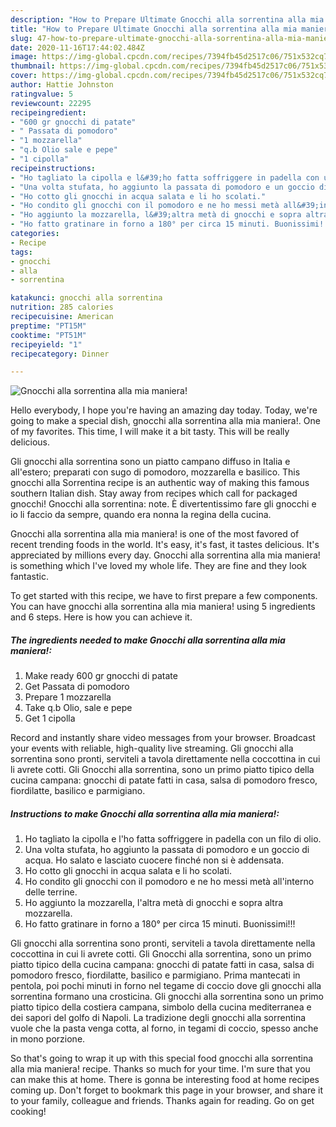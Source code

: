 ```yaml
---
description: "How to Prepare Ultimate Gnocchi alla sorrentina alla mia maniera!"
title: "How to Prepare Ultimate Gnocchi alla sorrentina alla mia maniera!"
slug: 47-how-to-prepare-ultimate-gnocchi-alla-sorrentina-alla-mia-maniera
date: 2020-11-16T17:44:02.484Z
image: https://img-global.cpcdn.com/recipes/7394fb45d2517c06/751x532cq70/gnocchi-alla-sorrentina-alla-mia-maniera-recipe-main-photo.jpg
thumbnail: https://img-global.cpcdn.com/recipes/7394fb45d2517c06/751x532cq70/gnocchi-alla-sorrentina-alla-mia-maniera-recipe-main-photo.jpg
cover: https://img-global.cpcdn.com/recipes/7394fb45d2517c06/751x532cq70/gnocchi-alla-sorrentina-alla-mia-maniera-recipe-main-photo.jpg
author: Hattie Johnston
ratingvalue: 5
reviewcount: 22295
recipeingredient:
- "600 gr gnocchi di patate"
- " Passata di pomodoro"
- "1 mozzarella"
- "q.b Olio sale e pepe"
- "1 cipolla"
recipeinstructions:
- "Ho tagliato la cipolla e l&#39;ho fatta soffriggere in padella con un filo di olio."
- "Una volta stufata, ho aggiunto la passata di pomodoro e un goccio di acqua. Ho salato e lasciato cuocere finché non si è addensata."
- "Ho cotto gli gnocchi in acqua salata e li ho scolati."
- "Ho condito gli gnocchi con il pomodoro e ne ho messi metà all&#39;interno delle terrine."
- "Ho aggiunto la mozzarella, l&#39;altra metà di gnocchi e sopra altra mozzarella."
- "Ho fatto gratinare in forno a 180° per circa 15 minuti. Buonissimi!!!"
categories:
- Recipe
tags:
- gnocchi
- alla
- sorrentina

katakunci: gnocchi alla sorrentina 
nutrition: 285 calories
recipecuisine: American
preptime: "PT15M"
cooktime: "PT51M"
recipeyield: "1"
recipecategory: Dinner

---
```



![Gnocchi alla sorrentina alla mia maniera!](https://img-global.cpcdn.com/recipes/7394fb45d2517c06/751x532cq70/gnocchi-alla-sorrentina-alla-mia-maniera-recipe-main-photo.jpg)

Hello everybody, I hope you're having an amazing day today. Today, we're going to make a special dish, gnocchi alla sorrentina alla mia maniera!. One of my favorites. This time, I will make it a bit tasty. This will be really delicious.

Gli gnocchi alla sorrentina sono un piatto campano diffuso in Italia e all&#39;estero; preparati con sugo di pomodoro, mozzarella e basilico. This gnocchi alla Sorrentina recipe is an authentic way of making this famous southern Italian dish. Stay away from recipes which call for packaged gnocchi! Gnocchi alla sorrentina: note. È divertentissimo fare gli gnocchi e io li faccio da sempre, quando era nonna la regina della cucina.

Gnocchi alla sorrentina alla mia maniera! is one of the most favored of recent trending foods in the world. It's easy, it's fast, it tastes delicious. It's appreciated by millions every day. Gnocchi alla sorrentina alla mia maniera! is something which I've loved my whole life. They are fine and they look fantastic.


To get started with this recipe, we have to first prepare a few components. You can have gnocchi alla sorrentina alla mia maniera! using 5 ingredients and 6 steps. Here is how you can achieve it.

<!--inarticleads1-->

##### The ingredients needed to make Gnocchi alla sorrentina alla mia maniera!:

1. Make ready 600 gr gnocchi di patate
1. Get  Passata di pomodoro
1. Prepare 1 mozzarella
1. Take q.b Olio, sale e pepe
1. Get 1 cipolla


Record and instantly share video messages from your browser. Broadcast your events with reliable, high-quality live streaming. Gli gnocchi alla sorrentina sono pronti, serviteli a tavola direttamente nella coccottina in cui li avrete cotti. Gli Gnocchi alla sorrentina, sono un primo piatto tipico della cucina campana: gnocchi di patate fatti in casa, salsa di pomodoro fresco, fiordilatte, basilico e parmigiano. 

<!--inarticleads2-->

##### Instructions to make Gnocchi alla sorrentina alla mia maniera!:

1. Ho tagliato la cipolla e l&#39;ho fatta soffriggere in padella con un filo di olio.
1. Una volta stufata, ho aggiunto la passata di pomodoro e un goccio di acqua. Ho salato e lasciato cuocere finché non si è addensata.
1. Ho cotto gli gnocchi in acqua salata e li ho scolati.
1. Ho condito gli gnocchi con il pomodoro e ne ho messi metà all&#39;interno delle terrine.
1. Ho aggiunto la mozzarella, l&#39;altra metà di gnocchi e sopra altra mozzarella.
1. Ho fatto gratinare in forno a 180° per circa 15 minuti. Buonissimi!!!


Gli gnocchi alla sorrentina sono pronti, serviteli a tavola direttamente nella coccottina in cui li avrete cotti. Gli Gnocchi alla sorrentina, sono un primo piatto tipico della cucina campana: gnocchi di patate fatti in casa, salsa di pomodoro fresco, fiordilatte, basilico e parmigiano. Prima mantecati in pentola, poi pochi minuti in forno nel tegame di coccio dove gli gnocchi alla sorrentina formano una crosticina. Gli gnocchi alla sorrentina sono un primo piatto tipico della costiera campana, simbolo della cucina mediterranea e dei sapori del golfo di Napoli. La tradizione degli gnocchi alla sorrentina vuole che la pasta venga cotta, al forno, in tegami di coccio, spesso anche in mono porzione. 

So that's going to wrap it up with this special food gnocchi alla sorrentina alla mia maniera! recipe. Thanks so much for your time. I'm sure that you can make this at home. There is gonna be interesting food at home recipes coming up. Don't forget to bookmark this page in your browser, and share it to your family, colleague and friends. Thanks again for reading. Go on get cooking!
